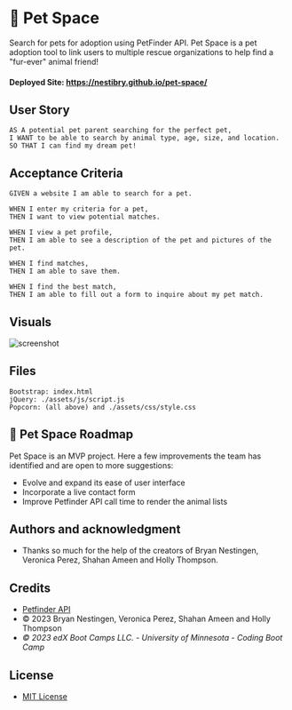 # 🐾 Pet Space
Search for pets for adoption using PetFinder API. Pet Space is a pet adoption tool to link users to multiple rescue organizations to help find a "fur-ever" animal friend!

#### Deployed Site: https://nestibry.github.io/pet-space/




## User Story
```
AS A potential pet parent searching for the perfect pet,
I WANT to be able to search by animal type, age, size, and location.
SO THAT I can find my dream pet!
```

## Acceptance Criteria
```
GIVEN a website I am able to search for a pet.

WHEN I enter my criteria for a pet,
THEN I want to view potential matches.

WHEN I view a pet profile,
THEN I am able to see a description of the pet and pictures of the pet.

WHEN I find matches,
THEN I am able to save them.

WHEN I find the best match,
THEN I am able to fill out a form to inquire about my pet match.

```

## Visuals

![screenshot](./assets/images/readmeimage.png)

## Files

    Bootstrap: index.html
    jQuery: ./assets/js/script.js
    Popcorn: (all above) and ./assets/css/style.css

## 🐾 Pet Space Roadmap
Pet Space is an MVP project. Here a few improvements the team has identified and are open to more suggestions:
- Evolve and expand its ease of user interface
- Incorporate a live contact form
- Improve Petfinder API call time to render the animal lists


## Authors and acknowledgment
- Thanks so much for the help of the creators of Bryan Nestingen, Veronica Perez, Shahan Ameen and Holly Thompson.


## Credits

- [Petfinder API](https://www.petfinder.com/developers/v2/docs/)
- © 2023 Bryan Nestingen, Veronica Perez, Shahan Ameen and Holly Thompson
- *© 2023 edX Boot Camps LLC. - University of Minnesota - Coding Boot Camp*


## License
- [MIT License](https://choosealicense.com/licenses/mit/)







